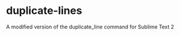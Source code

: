 duplicate-lines
===============

A modified version of the duplicate_line command for Sublime Text 2